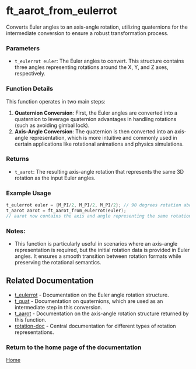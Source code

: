 # ft_aarot_from_eulerrot
Converts Euler angles to an axis-angle rotation, utilizing quaternions for the intermediate conversion to ensure a robust transformation process.

### Parameters
- `t_eulerrot euler`: The Euler angles to convert. This structure contains three angles representing rotations around the X, Y, and Z axes, respectively.

### Function Details
This function operates in two main steps:
1. **Quaternion Conversion**: First, the Euler angles are converted into a quaternion to leverage quaternion advantages in handling rotations (such as avoiding gimbal lock).
2. **Axis-Angle Conversion**: The quaternion is then converted into an axis-angle representation, which is more intuitive and commonly used in certain applications like rotational animations and physics simulations.

### Returns
- `t_aarot`: The resulting axis-angle rotation that represents the same 3D rotation as the input Euler angles.

### Example Usage
```c
t_eulerrot euler = {M_PI/2, M_PI/2, M_PI/2}; // 90 degrees rotation about X, Y, and Z
t_aarot aarot = ft_aarot_from_eulerrot(euler);
// aarot now contains the axis and angle representing the same rotation as the euler angles
```

### Notes:
- This function is particularly useful in scenarios where an axis-angle representation is required, but the initial rotation data is provided in Euler angles. It ensures a smooth transition between rotation formats while preserving the rotational semantics.

## Related Documentation
- [t_eulerrot](../eulerrot/t_eulerrot.md) - Documentation on the Euler angle rotation structure.
- [t_quat](../quaternion/t_quat.md) - Documentation on quaternions, which are used as an intermediate step in this conversion.
- [t_aarot](./t_aarot.md) - Documentation on the axis-angle rotation structure returned by this function.
- [rotation-doc](../rotation-doc.md) - Central documentation for different types of rotation representations.

### Return to the home page of the documentation
[Home](../../home.md)
